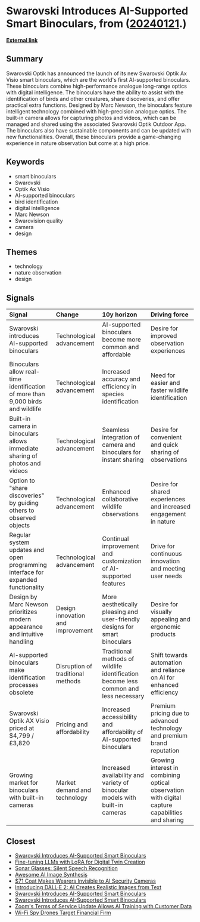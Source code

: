 # __Swarovski Introduces AI-Supported Smart Binoculars__, from ([20240121](https://kghosh.substack.com/p/20240121).)

__[External link](https://www.digitalcameraworld.com/news/worlds-first-ever-smart-binoculars-can-identify-up-to-9000-birds-thanks-built-in-ai)__



## Summary

Swarovski Optik has announced the launch of its new Swarovski Optik Ax Visio smart binoculars, which are the world's first AI-supported binoculars. These binoculars combine high-performance analogue long-range optics with digital intelligence. The binoculars have the ability to assist with the identification of birds and other creatures, share discoveries, and offer practical extra functions. Designed by Marc Newson, the binoculars feature intelligent technology combined with high-precision analogue optics. The built-in camera allows for capturing photos and videos, which can be managed and shared using the associated Swarovski Optik Outdoor App. The binoculars also have sustainable components and can be updated with new functionalities. Overall, these binoculars provide a game-changing experience in nature observation but come at a high price.

## Keywords

* smart binoculars
* Swarovski
* Optik Ax Visio
* AI-supported binoculars
* bird identification
* digital intelligence
* Marc Newson
* Swarovision quality
* camera
* design

## Themes

* technology
* nature observation
* design

## Signals

| Signal                                                                           | Change                            | 10y horizon                                                                          | Driving force                                                                                   |
|:---------------------------------------------------------------------------------|:----------------------------------|:-------------------------------------------------------------------------------------|:------------------------------------------------------------------------------------------------|
| Swarovski introduces AI-supported binoculars                                     | Technological advancement         | AI-supported binoculars become more common and affordable                            | Desire for improved observation experiences                                                     |
| Binoculars allow real-time identification of more than 9,000 birds and wildlife  | Technological advancement         | Increased accuracy and efficiency in species identification                          | Need for easier and faster wildlife identification                                              |
| Built-in camera in binoculars allows immediate sharing of photos and videos      | Technological advancement         | Seamless integration of camera and binoculars for instant sharing                    | Desire for convenient and quick sharing of observations                                         |
| Option to "share discoveries" by guiding others to observed objects              | Technological advancement         | Enhanced collaborative wildlife observations                                         | Desire for shared experiences and increased engagement in nature                                |
| Regular system updates and open programming interface for expanded functionality | Technological advancement         | Continual improvement and customization of AI-supported features                     | Drive for continuous innovation and meeting user needs                                          |
| Design by Marc Newson prioritizes modern appearance and intuitive handling       | Design innovation and improvement | More aesthetically pleasing and user-friendly designs for smart binoculars           | Desire for visually appealing and ergonomic products                                            |
| AI-supported binoculars make identification processes obsolete                   | Disruption of traditional methods | Traditional methods of wildlife identification become less common and less necessary | Shift towards automation and reliance on AI for enhanced efficiency                             |
| Swarovski Optik AX Visio priced at $4,799 / £3,820                               | Pricing and affordability         | Increased accessibility and affordability of AI-supported binoculars                 | Premium pricing due to advanced technology and premium brand reputation                         |
| Growing market for binoculars with built-in cameras                              | Market demand and technology      | Increased availability and variety of binocular models with built-in cameras         | Growing interest in combining optical observation with digital capture capabilities and sharing |

## Closest

* [Swarovski Introduces AI-Supported Smart Binoculars](8c153886d1a8b3bdae4f592d01e2e194)
* [Fine-tuning LLMs with LoRA for Digital Twin Creation](82ac82f66582103565f188f377f7af9f)
* [Sonar Glasses: Silent Speech Recognition](ec5ddbc54cbf0686918bc273da8d97c3)
* [Awesome AI Image Synthesis](715a430b9a04a5670095d5510883dcc2)
* [$71 Coat Makes Wearers Invisible to AI Security Cameras](4140e375969a4396e244eb285ef19caa)
* [Introducing DALL·E 2: AI Creates Realistic Images from Text](ecf73eea05a6aaa8e7d76dc06f735adf)
* [Swarovski Introduces AI-Supported Smart Binoculars](8c153886d1a8b3bdae4f592d01e2e194)
* [Swarovski Introduces AI-Supported Smart Binoculars](8c153886d1a8b3bdae4f592d01e2e194)
* [Zoom's Terms of Service Update Allows AI Training with Customer Data](3b96c74f728c6281fc7f1a045a5befc7)
* [Wi-Fi Spy Drones Target Financial Firm](20ad49fa494b31286502efcbf6e22d9a)